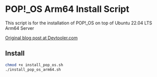 # POP!_OS Arm64 Install Script

This script is for the installation of POP!_OS on top of Ubuntu 22.04 LTS Arm64 Server 

[Original blog post at Devtooler.com](https://www.devtooler.com/how-to-install-custom-pop-os-arm64-image-on-vmware-fusion-macos)

## Install 
```bash
chmod +x install_pop_os.sh
./install_pop_os_arm64.sh
```
